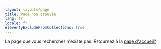 ```yaml
---
layout: layouts/page
title: Page non trouvée
lang: fr
locale: fr
eleventyExcludeFromCollections: true
---
```

La page que vous recherchez n'existe pas. Retournez à la [page d'accueil?](/fr/)
